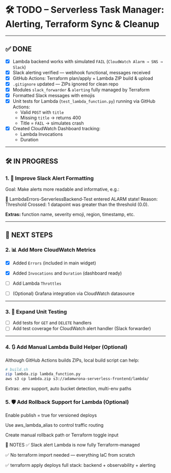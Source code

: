 # 🛠️ TODO – Serverless Task Manager: Alerting, Terraform Sync & Cleanup

---

## ✅ DONE

- [x] Lambda backend works with simulated `FAIL` (`CloudWatch Alarm → SNS → Slack`)
- [x] Slack alerting verified — webhook functional, messages received
- [x] GitHub Actions: Terraform plan/apply + Lambda ZIP build & upload
- [x] `.gitignore` updated — ZIPs ignored for clean repo
- [x] Modules `slack_forwarder` & `alerting` fully managed by Terraform
- [x] Formatted Slack messages with emojis
- [x] Unit tests for Lambda (`test_lambda_function.py`) running via GitHub Actions:
  - Valid `POST` with `title`
  - Missing `title` → returns 400
  - Title = `FAIL` → simulates crash
- [x] Created CloudWatch Dashboard tracking:
  - Lambda Invocations
  - Duration

---

## 🛠️ IN PROGRESS

### 1. 🎨 Improve Slack Alert Formatting

Goal: Make alerts more readable and informative, e.g.:

🚨 LambdaErrors-ServerlessBackend-Test entered ALARM state!
Reason: Threshold Crossed: 1 datapoint was greater than the threshold (0.0).


**Extras:** function name, severity emoji, region, timestamp, etc.

---

## 🔁 NEXT STEPS

### 2. 📊 Add More CloudWatch Metrics

- [x] Added `Errors` (included in main widget)
- [x] Added `Invocations` and `Duration` (dashboard ready)
- [ ] Add Lambda `Throttles`
- [ ] (Optional) Grafana integration via CloudWatch datasource


---

### 3. 🧪 Expand Unit Testing

- [ ] Add tests for `GET` and `DELETE` handlers
- [ ] Add test coverage for CloudWatch alert handler (Slack forwarder)

---

### 4. 🔃 Add Manual Lambda Build Helper (Optional)

Although GitHub Actions builds ZIPs, local build script can help:

```bash
# build.sh
zip lambda.zip lambda_function.py
aws s3 cp lambda.zip s3://adamwrona-serverless-frontend/lambda/
```

Extras: .env support, auto bucket detection, multi-env paths

### 5. 🛡️ Add Rollback Support for Lambda (Optional)
 Enable publish = true for versioned deploys

 Use aws_lambda_alias to control traffic routing

 Create manual rollback path or Terraform toggle input

🧭 NOTES
✅ Slack alert Lambda is now fully Terraform-managed

✅ No terraform import needed — everything IaC from scratch

✅ terraform apply deploys full stack: backend + observability + alerting